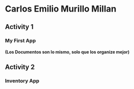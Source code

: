 # Carlos Emilio Murillo Millan

## Activity 1
### My First App
#### (Los Documentos son lo mismo, solo que los organize mejor)

## Activity 2
### Inventory App
